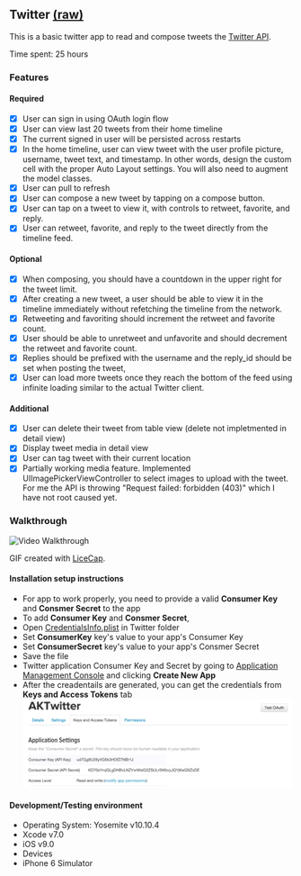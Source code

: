 ## Twitter [(raw)](https://gist.githubusercontent.com/timothy1ee/b9b1860c8ecb4b0b1c18/raw/2adc3f63677d81644e00245cee891eee88907767/gistfile1.md)

This is a basic twitter app to read and compose tweets the [Twitter API](https://apps.twitter.com/).

Time spent: 25 hours

### Features

#### Required

- [x] User can sign in using OAuth login flow
- [x] User can view last 20 tweets from their home timeline
- [x] The current signed in user will be persisted across restarts
- [x] In the home timeline, user can view tweet with the user profile picture, username, tweet text, and timestamp.  In other words, design the custom cell with the proper Auto Layout settings.  You will also need to augment the model classes.
- [x] User can pull to refresh
- [x] User can compose a new tweet by tapping on a compose button.
- [x] User can tap on a tweet to view it, with controls to retweet, favorite, and reply.
- [x] User can retweet, favorite, and reply to the tweet directly from the timeline feed.

#### Optional

- [x] When composing, you should have a countdown in the upper right for the tweet limit.
- [x] After creating a new tweet, a user should be able to view it in the timeline immediately without refetching the timeline from the network.
- [x] Retweeting and favoriting should increment the retweet and favorite count.
- [x] User should be able to unretweet and unfavorite and should decrement the retweet and favorite count.
- [x] Replies should be prefixed with the username and the reply_id should be set when posting the tweet,
- [x] User can load more tweets once they reach the bottom of the feed using infinite loading similar to the actual Twitter client.

#### Additional

- [x] User can delete their tweet from table view (delete not impletmented in detail view)
- [x] Display tweet media in detail view
- [x] User can tag tweet with their current location
- [x] Partially working media feature. Implemented UIImagePickerViewController to select images to upload with the tweet. For me the API is throwing "Request failed: forbidden (403)" which I have not root caused yet.

### Walkthrough

![Video Walkthrough](TwitterDemo2.gif)

GIF created with [LiceCap](http://www.cockos.com/licecap/).

#### Installation setup instructions

* For app to work properly, you need to provide a valid <b>Consumer Key</b> and <b>Consmer Secret</b> to the app
* To add <b>Consumer Key</b> and <b>Consmer Secret</b>,
 * Open [CredentialsInfo.plist](https://github.com/aamays/Twitter/blob/master/Twitter/CredentialsInfo.plist) in Twitter folder
 * Set <b>ConsumerKey</b> key's value to your app's Consumer Key
 * Set <b>ConsumerSecret</b> key's value to your app's Consmer Secret
 * Save the file
* Twitter application Consumer Key and Secret by going to [Application Management Console](https://apps.twitter.com) and clicking <b>Create New App</b>
 * After the creadentails are generated, you can get the credentials from <b>Keys and Access Tokens</b> tab
  ![Keys and Access Tokens](Twitter/TwitterApplicationKeyAndSecret.png)


#### Development/Testing environment

* Operating System: Yosemite v10.10.4
* Xcode v7.0
* iOS v9.0
* Devices
 * iPhone 6 Simulator
